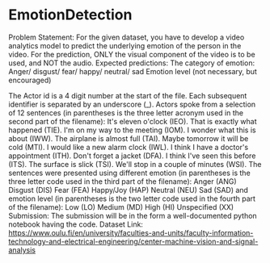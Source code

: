 # EmotionDetection

Problem Statement: For the given dataset, you have to develop a video analytics model to predict the underlying emotion of the person in the video. For the prediction, ONLY the visual component of the video is to be used, and NOT the audio. Expected predictions: The category of emotion: Anger/ disgust/ fear/ happy/ neutral/ sad Emotion level (not necessary, but encouraged)

The Actor id is a 4 digit number at the start of the file. Each subsequent identifier is separated by an underscore (_). 
Actors spoke from a selection of 12 sentences (in parentheses is the three letter acronym used in the second part of the filename): 
It's eleven o'clock (IEO).
That is exactly what happened (TIE). 
I'm on my way to the meeting (IOM).
I wonder what this is about (IWW). 
The airplane is almost full (TAI).
Maybe tomorrow it will be cold (MTI).
I would like a new alarm clock (IWL).
I think I have a doctor's appointment (ITH).
Don't forget a jacket (DFA).
I think I've seen this before (ITS). 
The surface is slick (TSI).
We'll stop in a couple of minutes (WSI).
The sentences were presented using different emotion (in parentheses is the three letter code used in the third part of the filename): Anger (ANG) Disgust (DIS) Fear (FEA) Happy/Joy (HAP) Neutral (NEU) Sad (SAD) and emotion level (in parentheses is the two letter code used in the fourth part of the filename): Low (LO) Medium (MD) High (HI) Unspecified (XX) Submission: The submission will be in the form a well-documented python notebook having the code.
Dataset Link: https://www.oulu.fi/en/university/faculties-and-units/faculty-information-technology-and-electrical-engineering/center-machine-vision-and-signal-analysis
